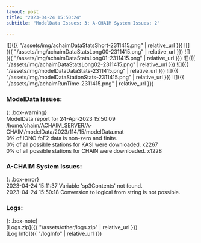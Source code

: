 ```yaml
---
layout: post
title: "2023-04-24 15:50:24"
subtitle: "ModelData Issues: 3; A-CHAIM System Issues: 2"

---
```


![]({{ "/assets/img/achaimDataStatsShort-2311415.png" | relative_url }})
![]({{ "/assets/img/achaimDataStatsLong00-2311415.png" | relative_url }})
![]({{ "/assets/img/achaimDataStatsLong01-2311415.png" | relative_url }})
![]({{ "/assets/img/achaimDataStatsLong02-2311415.png" | relative_url }})
![]({{ "/assets/img/modelDataDataStats-2311415.png" | relative_url }})
![]({{ "/assets/img/modelDataStationStats-2311415.png" | relative_url }})
![]({{ "/assets/img/achaimRunTime-2311415.png" | relative_url }})


### ModelData Issues:  
  
{: .box-warning}  
 ModelData report for 24-Apr-2023 15:50:09   
 /home/chaim/ACHAIM_SERVER/A-CHAIM/modelData/2023/114/15/modelData.mat   
 0% of IONO foF2 data is non-zero and finite.   
 0% of all possible stations for KASI were downloaded. x2267   
 0% of all possible stations for CHAIN were downloaded. x1228   
  
### A-CHAIM System Issues:  
  
{: .box-error}  
2023-04-24 15:11:37 Variable 'sp3Contents' not found.  
2023-04-24 15:50:18 Conversion to logical from string is not possible.  

### Logs:  
  
{: .box-note}  
[Logs.zip]({{ "/assets/other/logs.zip" | relative_url }})  
[Log Info]({{ "/logInfo" | relative_url }})  
